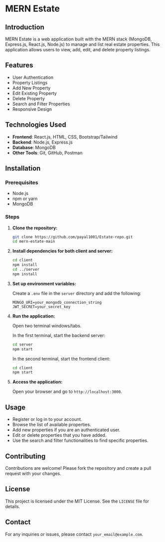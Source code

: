 # MERN Estate

## Introduction

MERN Estate is a web application built with the MERN stack (MongoDB, Express.js, React.js, Node.js) to manage and list real estate properties. This application allows users to view, add, edit, and delete property listings.

## Features

- User Authentication
- Property Listings
- Add New Property
- Edit Existing Property
- Delete Property
- Search and Filter Properties
- Responsive Design

## Technologies Used

- **Frontend**: React.js, HTML, CSS, Bootstrap/Tailwind
- **Backend**: Node.js, Express.js
- **Database**: MongoDB
- **Other Tools**: Git, GitHub, Postman

## Installation

### Prerequisites

- Node.js
- npm or yarn
- MongoDB

### Steps

1. **Clone the repository:**

    ```bash
    git clone https://github.com/payal1001/Estate-repo.git
    cd mern-estate-main
    ```

2. **Install dependencies for both client and server:**

    ```bash
    cd client
    npm install
    cd ../server
    npm install
    ```

3. **Set up environment variables:**

    Create a `.env` file in the `server` directory and add the following:

    ```env
    MONGO_URI=your_mongodb_connection_string
    JWT_SECRET=your_secret_key
    ```

4. **Run the application:**

    Open two terminal windows/tabs.

    In the first terminal, start the backend server:

    ```bash
    cd server
    npm start
    ```

    In the second terminal, start the frontend client:

    ```bash
    cd client
    npm start
    ```

5. **Access the application:**

    Open your browser and go to `http://localhost:3000`.

## Usage

- Register or log in to your account.
- Browse the list of available properties.
- Add new properties if you are an authenticated user.
- Edit or delete properties that you have added.
- Use the search and filter functionalities to find specific properties.

## Contributing

Contributions are welcome! Please fork the repository and create a pull request with your changes.

## License

This project is licensed under the MIT License. See the `LICENSE` file for details.

## Contact

For any inquiries or issues, please contact `your_email@example.com`.

